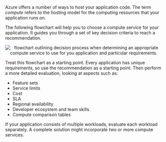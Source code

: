 
Azure offers a number of ways to host your application code. The term *compute* refers to the hosting model for the computing resources that your application runs on. 

The following flowchart will help you to choose a compute service for your application. It guides you through a set of key decision criteria to reach a recommendation.

<p style="text-align:center;"><img src="../Linked_Image_Files/decisiontree.png" alt="flowchart outlining decision process when determining an appropriate compute service to use for you application and particular requirements."></p>

Treat this flowchart as a starting point. Every application has unique requirements, so use the recommendation as a starting point. Then perform a more detailed evaluation, looking at aspects such as:

- Feature sets
- Service limits
- Cost
- SLA
- Regional availability
- Developer ecosystem and team skills
- Compute comparison tables

If your application consists of multiple workloads, evaluate each workload separately. A complete solution might incorporate two or more compute services.


